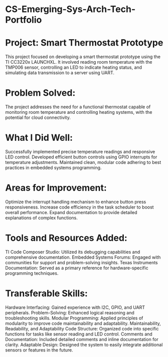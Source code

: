 # CS-Emerging-Sys-Arch-Tech-Portfolio
# Project: Smart Thermostat Prototype

This project focused on developing a smart thermostat prototype using the TI CC3220x LAUNCHXL. It involved reading room temperature with the TMP006 sensor, controlling an LED to indicate heating status, and simulating data transmission to a server using UART. 

# Problem Solved:
The project addresses the need for a functional thermostat capable of monitoring room temperature and controlling heating systems, with the potential for cloud connectivity. 

# What I Did Well:
Successfully implemented precise temperature readings and responsive LED control.
Developed efficient button controls using GPIO interrupts for temperature adjustments.
Maintained clean, modular code adhering to best practices in embedded systems programming.

# Areas for Improvement:
Optimize the interrupt handling mechanism to enhance button press responsiveness.
Increase code efficiency in the task scheduler to boost overall performance.
Expand documentation to provide detailed explanations of complex functions.

# Tools and Resources Added:
TI Code Composer Studio: Utilized its debugging capabilities and comprehensive documentation.
Embedded Systems Forums: Engaged with communities for support and problem-solving insights.
Texas Instruments Documentation: Served as a primary reference for hardware-specific programming techniques.

# Transferable Skills:
Hardware Interfacing: Gained experience with I2C, GPIO, and UART peripherals.
Problem-Solving: Enhanced logical reasoning and troubleshooting skills.
Modular Programming: Applied principles of modularity to improve code maintainability and adaptability.
Maintainability, Readability, and Adaptability
Code Structure: Organized code into specific functions for tasks like sensor reading and LED control.
Comments and Documentation: Included detailed comments and inline documentation for clarity.
Adaptable Design: Designed the system to easily integrate additional sensors or features in the future.
